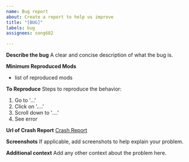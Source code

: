```yaml
---
name: Bug report
about: Create a report to help us improve
title: "[BUG]"
labels: bug
assignees: song682

---
```


**Describe the bug**
A clear and concise description of what the bug is.

**Minimum Reproduced Mods**
- list of reproduced mods

**To Reproduce**
Steps to reproduce the behavior:
1. Go to '...'
2. Click on '....'
3. Scroll down to '....'
4. See error

**Url of Crash Report**
[Crash Report](url)

**Screenshots**
If applicable, add screenshots to help explain your problem.

**Additional context**
Add any other context about the problem here.
